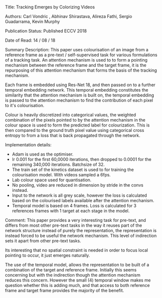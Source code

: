 
Title:  Tracking Emerges by Colorizing Videos

Authors: Carl Vondric , Abhinav Shirastava, Alireza Fathi, Sergio Guadarrama,
Kevin Murphy

Publication Status:  Published  ECCV 2018

Date of Read:  14 / 08 / 18

Summary Description: This paper uses colourisation of an image from a reference
frame as a pre-text / self-supervised task for various formulations of a tracking
task. An attention mechanism is used to to form a pointing mechanism between the
reference frame and the target frame, it is the repurposing of this attention
mechanism that forms the basis of the tracking mechanism.

Each frame is embedded using Res-Net 18, and then passed on to a further
temporal embedding network. This temporal embedding constitutes the similarity
that the attention mechanism is built on, the temporal embedding is passed to
the attention mechanism to find the contribution of each pixel to it's
colourisation. 

Colour is heavily discretized into categorical values, the weighted combination
of the pixels pointed to by the attention mechanism in the colour space is used
to form the predicted label for colourization. This is then compared to the
ground truth pixel value using categorical cross entropy to from a loss that is
back propagated through the network. 


Implementation details:
 -  Adam is used as the optimiser.
 - lr 0.001 for the first 60,0000 iterations, then dropped to 0.0001 for the
   remaining 340,000 iterations. Batchsize of 32.
 - The train set of the kinetics dataset is used to for training the colourisation
   model. With videos sampled a 6fps.
 - Lab colour space used for quantisation.
 - No pooling, video are reduced in dimension by stride in the convs instead.
 - Input to the network is all grey scale, however the loss is calculated based
   on the colourised labels available after the attention mechanism.
 - Temporal model is based on 4 frames. Loss is calculated for 3 references
   frames with 1 target at each stage in the model. 

Comment: This paper provides a very interesting task for pre-text, and differs
from most other pre-text tasks in the way it reuses part of the network
structure instead of purely the representation, the representation is instead
forced to be useful the network mechanism. This level of indirection sets it
apart from other pre-text tasks.

Its interesting that no spatial constraint is needed in order to focus local
pointing to occur, it just emerges naturally.

The use of the temporal model, allows the representation to be built of a
combination of the target and reference frame. Initially this seems concerning
but with the indirection though the attention mechanism reduces this concern.
However the small (4) temporal window makes me question whether this is adding
much, and that access to both reference frame and target frame provides the
majority of the benefit.
